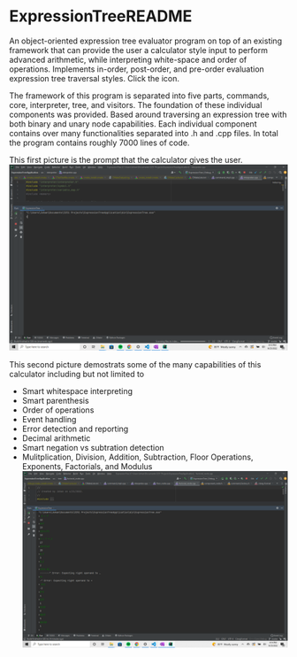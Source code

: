 # ExpressionTreeREADME
An object-oriented expression tree evaluator program on top of an existing framework that can provide the user a calculator style input to perform advanced arithmetic, while interpreting white-space and order of operations. Implements in-order, post-order, and pre-order evaluation expression tree traversal styles. Click the icon.



The framework of this program is separated into five parts, commands, core, interpreter, tree, and visitors. The foundation of these individual components was provided. Based around traversing an expression tree with both binary and unary node capabilities. Each individual component contains over many functionalities separated into .h and .cpp files. In total the program contains roughly 7000 lines of code. 

This first picture is the prompt that the calculator gives the user. 
![Pic 1](Screenshot(125).png)

This second picture demostrats some of the many capabilities of this calculator including but not limited to 
- Smart whitespace interpreting
- Smart parenthesis 
- Order of operations 
- Event handling 
- Error detection and reporting 
- Decimal arithmetic 
- Smart negation vs subtration detection 
- Mulitplication, Division, Addition, Subtraction, Floor Operations, Exponents, Factorials, and Modulus
![Pic 1](Screenshot(126).png)

